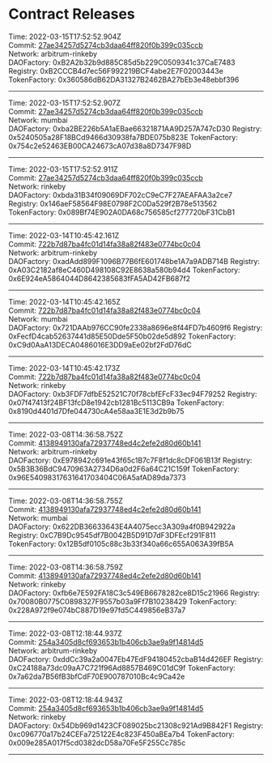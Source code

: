 # Contract Releases

Time: 2022-03-15T17:52:52.904Z  
Commit: [27ae34257d5274cb3daa64ff820f0b399c035ccb](https://github.com/aragon/zaragoza/commit/27ae34257d5274cb3daa64ff820f0b399c035ccb)  
Network: arbitrum-rinkeby  
DAOFactory: 0xB2A2b32b9d885C85d5b229C0509341c37CaE7483
Registry: 0xB2CCCB4d7ec56F992219BCF4abe2E7F02003443e
TokenFactory: 0x360586dB62DA31327B2462BA27bEb3e48ebbf396
___  
Time: 2022-03-15T17:52:52.907Z  
Commit: [27ae34257d5274cb3daa64ff820f0b399c035ccb](https://github.com/aragon/zaragoza/commit/27ae34257d5274cb3daa64ff820f0b399c035ccb)  
Network: mumbai  
DAOFactory: 0xba2BE226b5A1aEBae66321871AA9D257A747cD30
Registry: 0x5240505a28F18BCd9466d30938fa7BDE075b823E
TokenFactory: 0x754c2e52463EB00CA24673cA07d38a8D7347F98D
___  
Time: 2022-03-15T17:52:52.911Z  
Commit: [27ae34257d5274cb3daa64ff820f0b399c035ccb](https://github.com/aragon/zaragoza/commit/27ae34257d5274cb3daa64ff820f0b399c035ccb)  
Network: rinkeby  
DAOFactory: 0xbda31B34f09069DF702cC9eC7F27AEAFAA3a2ce7
Registry: 0x146aeF58564F98E0798F2C0Da529f2B78e513562
TokenFactory: 0x089Bf74E902A0DA68c756585cf277720bF31CbB1
___  
Time: 2022-03-14T10:45:42.161Z  
Commit: [722b7d87ba4fc01d14fa38a82f483e0774bc0c04](https://github.com/aragon/zaragoza/commit/722b7d87ba4fc01d14fa38a82f483e0774bc0c04)  
Network: arbitrum-rinkeby  
DAOFactory: 0xadAdd899F1096B77B6fE601748be1A7a9ADB714B
Registry: 0xA03C2182af8eC460D498108C92E8638a580b94d4
TokenFactory: 0x6E924eA5864044D8642385683fFA5AD42FB687f2
___  
Time: 2022-03-14T10:45:42.165Z  
Commit: [722b7d87ba4fc01d14fa38a82f483e0774bc0c04](https://github.com/aragon/zaragoza/commit/722b7d87ba4fc01d14fa38a82f483e0774bc0c04)  
Network: mumbai  
DAOFactory: 0x721DAAb976CC90fe2338a8696e8f44FD7b4609f6
Registry: 0xFecfD4cab52637441d85E50Dde5F50b02de5d892
TokenFactory: 0xC9d0AaA13DECA0486016E3DD9aEe02bf2FdD76dC
___  
Time: 2022-03-14T10:45:42.173Z  
Commit: [722b7d87ba4fc01d14fa38a82f483e0774bc0c04](https://github.com/aragon/zaragoza/commit/722b7d87ba4fc01d14fa38a82f483e0774bc0c04)  
Network: rinkeby  
DAOFactory: 0xb3FDF7dfbE52521C70f78cbfEFcF33ec94F79252
Registry: 0x07f47413f24BF13fcD8e1942cb1281Bc5113CB9a
TokenFactory: 0x8190d4401d7Dfe044730cA4e58aa3E1E3d2b9b75
___  
Time: 2022-03-08T14:36:58.752Z  
Commit: [4138949130afa72937748ed4c2efe2d80d60b141](https://github.com/aragon/zaragoza/commit/4138949130afa72937748ed4c2efe2d80d60b141)  
Network: arbitrum-rinkeby  
DAOFactory: 0xE978942c691e43f65c1B7c7F8f1dc8cDF061B13f
Registry: 0x5B3B36BdC9470963A2734D6a0d2F6a64C21C159f
TokenFactory: 0x96E54098317631641703404C06A5afAD89da7373
___  
Time: 2022-03-08T14:36:58.755Z  
Commit: [4138949130afa72937748ed4c2efe2d80d60b141](https://github.com/aragon/zaragoza/commit/4138949130afa72937748ed4c2efe2d80d60b141)  
Network: mumbai  
DAOFactory: 0x622DB36633643E4A4075ecc3A309a4f0B942922a
Registry: 0xC7B9Dc9545df7B0042B5D91D7dF3DFEcf291F811
TokenFactory: 0x12B5df0105c88c3b33f340a66c655A063A39fB5A
___  
Time: 2022-03-08T14:36:58.759Z  
Commit: [4138949130afa72937748ed4c2efe2d80d60b141](https://github.com/aragon/zaragoza/commit/4138949130afa72937748ed4c2efe2d80d60b141)  
Network: rinkeby  
DAOFactory: 0xfb6e7E592FA18C3c549EB6678282ce8D15c21966
Registry: 0x70080B0775C0898327F9557b03a9Ff7B10238429
TokenFactory: 0x228A972f9e074bC887D19e97fd5C449856eB37a7
___  
Time: 2022-03-08T12:18:44.937Z  
Commit: [254a3405d8cf693653b1b406cb3ae9a9f14814d5](https://github.com/aragon/zaragoza/commit/254a3405d8cf693653b1b406cb3ae9a9f14814d5)  
Network: arbitrum-rinkeby  
DAOFactory: 0xddCc39a2a0047Eb47EdF94180452cbaB14d426EF
Registry: 0xC24188a73dc09aA7C721f96Ad8857B469C01dC9f
TokenFactory: 0x7a62da7B56fB3bfCdF70E900787010Bc4c9Ca42e
___  
Time: 2022-03-08T12:18:44.943Z  
Commit: [254a3405d8cf693653b1b406cb3ae9a9f14814d5](https://github.com/aragon/zaragoza/commit/254a3405d8cf693653b1b406cb3ae9a9f14814d5)  
Network: rinkeby  
DAOFactory: 0x54Db969d1423CF089025bc21308c921Ad9B842F1
Registry: 0xc096770a17b24CEFa725122E4c823F450aBEa7b4
TokenFactory: 0x009e285A017f5cd0382dcD58a70Fe5F255Cc785c
___  
